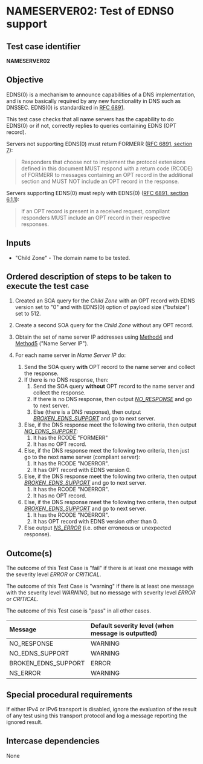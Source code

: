 # NAMESERVER02: Test of EDNS0 support

## Test case identifier
**NAMESERVER02**

## Objective

EDNS(0) is a mechanism to announce capabilities of a DNS implementation,
and is now basically required by any new functionality in DNS such as
DNSSEC. EDNS(0) is standardized in [RFC 6891].

This test case checks that all name servers has the capability to do
EDNS(0) or if not, correctly replies to queries containing EDNS
(OPT record).

Servers not supporting EDNS(0) must return FORMERR 
([RFC 6891, section 7]):

> Responders that choose not to implement the protocol extensions
> defined in this document MUST respond with a return code (RCODE) of
> FORMERR to messages containing an OPT record in the additional
> section and MUST NOT include an OPT record in the response.

Servers supporting EDNS(0) must reply with EDNS(0)
([RFC 6891, section 6.1.1]):

> If an OPT record is present in a received request, compliant
> responders MUST include an OPT record in their respective responses.


## Inputs

* "Child Zone" - The domain name to be tested.

## Ordered description of steps to be taken to execute the test case

1. Created an SOA query for the *Child Zone* with an OPT record with 
   EDNS version set to "0" and with EDNS(0) option of payload size ("bufsize")
   set to 512.

2. Create a second SOA query for the *Child Zone* without any OPT record.

3. Obtain the set of name server IP addresses using [Method4] and [Method5]
   ("Name Server IP").

4. For each name server in *Name Server IP* do:

   1. Send the SOA query **with** OPT record to the name server and collect 
      the response.
   2. If there is no DNS response, then:
      1. Send the SOA query **without** OPT record to the name server and 
         collect the response.
      2. If there is no DNS response, then output *[NO_RESPONSE]* and 
         go to next server.
      3. Else (there is a DNS response), then output 
         *[BROKEN_EDNS_SUPPORT]* and go to next server.
   3. Else, if the DNS response meet the following two criteria,
      then output *[NO_EDNS_SUPPORT]*:
      1. It has the RCODE "FORMERR" 
      2. It has no OPT record.
   4. Else, if the DNS response meet the following two criteria,
      then just go to the next name server (compliant server):
      1. It has the RCODE "NOERROR".
      2. It has OPT record with EDNS version 0.
   5. Else, if the DNS response meet the following two criteria,
      then output *[BROKEN_EDNS_SUPPORT]* and go to next server.
      1. It has the RCODE "NOERROR".
      2. It has no OPT record.
   6. Else, if the DNS response meet the following two criteria,
      then output *[BROKEN_EDNS_SUPPORT]* and go to next server.
      1. It has the RCODE "NOERROR".
      2. It has OPT record with EDNS version other than 0.
   7. Else output *[NS_ERROR]* (i.e. other erroneous or unexpected 
      response).

## Outcome(s)

The outcome of this Test Case is "fail" if there is at least one message
with the severity level *ERROR* or *CRITICAL*.

The outcome of this Test Case is "warning" if there is at least one message
with the severity level *WARNING*, but no message with severity level
*ERROR* or *CRITICAL*.

The outcome of this Test case is "pass" in all other cases.

Message                           | Default severity level (when message is outputted)
:---------------------------------|:-----------------------------------
NO_RESPONSE                       | WARNING
NO_EDNS_SUPPORT                   | WARNING
BROKEN_EDNS_SUPPORT               | ERROR
NS_ERROR                          | WARNING

## Special procedural requirements	

If either IPv4 or IPv6 transport is disabled, ignore the evaluation of the
result of any test using this transport protocol and log a message reporting
the ignored result.

## Intercase dependencies

None

[RFC 6891]: https://tools.ietf.org/html/rfc6891
[RFC 6891, section 7]: https://tools.ietf.org/html/rfc6891#section-7
[RFC 6891, section 6.1.1]: https://tools.ietf.org/html/rfc6891#section-6.1.1
[Method4]: ../Methods.md#method-4-delegation-name-server-addresses
[Method5]: ../Methods.md#method-5-in-zone-addresses-records-of-name-servers
[NO_RESPONSE]: #outcomes
[NO_EDNS_SUPPORT]: #outcomes
[BROKEN_EDNS_SUPPORT]: #outcomes
[NS_ERROR]: #outcomes

